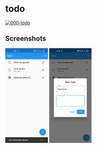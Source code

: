 # todo

[![000-todo](https://github.com/albinpk/flutter-apps/actions/workflows/000-todo.yaml/badge.svg?branch=master)](https://github.com/albinpk/flutter-apps/actions/workflows/000-todo.yaml)

## Screenshots

<p>
    <img src="./images/todo-app-home-page.png" alt="Todo app home page" height="300" />
    <img src="./images/todo-app-form.png" alt="Todo app new todo form" height="300" />
</p>
